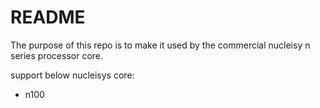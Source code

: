 # README #
The purpose of this repo is to make it used by the commercial nucleisy n series processor core.

support below nucleisys core:
* n100
